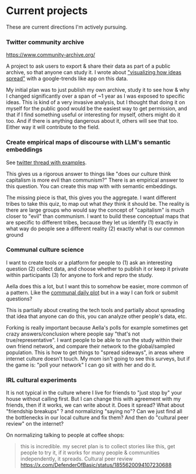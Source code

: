 # Current projects

These are current directions I'm actively pursuing.

### Twitter community archive

https://www.community-archive.org/

A project to ask users to export & share their data as part of a public archive, so that anyone can study it. I wrote about ["visualizing how ideas spread"](https://github.com/TheExGenesis/community-archive/wiki/Exploring-historical-trends-in-the-community-archive) with a google-trends like app on this data.

My initial plan was to just publish my own archive, study it to see how & why I changed significantly over a span of ~1 year as I was exposed to specific ideas. This is kind of a very invasive analysis, but I thought that doing it on myself for the public good would be the easiest way to get permission, and that if I find something useful or interesting for myself, others might do it too. And if there is anything dangerous about it, others will see that too. Either way it will contribute to the field.

### Create empirical maps of discourse with LLM's semantic embeddings

See [twitter thread with examples](https://x.com/DefenderOfBasic/status/1856002128327643289).

This gives us a rigorous answer to things like "does our culture think capitalism is more evil than communism?" There is an empirical answer to this question. You can create this map with with semantic embeddings.

The missing piece is that, this gives you the aggregate. I want different tribes to take this quiz, to map out what _they_ think it should be. The reality is there are large groups who would say the concept of "capitalism" is much closer to "evil" than communism. I want to build these conceptual maps that are specific to different tribes, because they let us identify (1) exactly in what way do people see a different reality (2) exactly what is our common ground 

### Communal culture science

I want to create tools or a platform for people to (1) ask an interesting question (2) collect data, and choose whether to publish it or keep it private within participants (3) for anyone to fork and repro the study.

Aella does this a lot, but I want this to somehow be easier, more common of a pattern. Like the [communal daily plot](https://perthirtysix.com/communal-plot-daily-poll) but in a way I can fork or submit questions?  

This is partially about creating the tech tools and partially about spreading that idea that anyone can do this, you can analyze other people's data, etc.

Forking is really important because Aella's polls for example sometimes get crazy answers/conclusion where people say "that's not true/representative". I want people to be able to run the study within their own friend network, and compare their network to the global/sampled population. This is how to get things to "spread sideways", in areas where internet culture doesn't touch. My mom isn't going to see this surveys, but if the game is: "poll your network" I can go sit with her and do it. 

### IRL cultural experiments

It is not typical in the culture where I live for friends to "just stop by" your house without calling first. But I can change this with agreement with my friends, then if it works, we can write about it. Does it spread? What about "friendship breakups" ? and normalizing "saying no"? Can we just find all the bottlenecks in our local culture and fix them? And then do "cultural peer review" on the internet? 

On normalizing talking to people at coffee shops:

> this is incredible. my secret plan is to collect stories like this, get people to try it, if it works for many people & communities independently, it spreads. Cultural peer review
https://x.com/DefenderOfBasic/status/1855620094107230688
